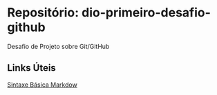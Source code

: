 # Repositório: dio-primeiro-desafio-github
Desafio de Projeto sobre Git/GitHub

## Links Úteis
[Sintaxe Básica Markdow](https://www.markdownguide.org/basic-syntax/)
